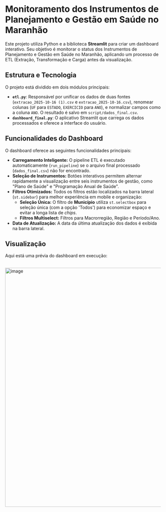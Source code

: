 

# Monitoramento dos Instrumentos de Planejamento e Gestão em Saúde no Maranhão 

Este projeto utiliza Python e a biblioteca **Streamlit** para criar um dashboard interativo. Seu objetivo é monitorar o status dos Instrumentos de Planejamento e Gestão em Saúde no Maranhão, aplicando um processo de ETL (Extração, Transformação e Carga) antes da visualização.

## Estrutura e Tecnologia

O projeto está dividido em dois módulos principais:

  * **`etl.py`**: Responsável por unificar os dados de duas fontes (`extracao_2025-10-16 (1).csv` e `extracao_2025-10-16.csv`), renomear colunas (`UF` para `ESTADO`, `EXERCICIO` para `ANO`), e normalizar campos como a coluna `ANO`. O resultado é salvo em `script/dados_final.csv`.
  * **`dashboard_final.py`**: O aplicativo Streamlit que carrega os dados processados e oferece a interface do usuário.

## Funcionalidades do Dashboard

O dashboard oferece as seguintes funcionalidades principais:

  * **Carregamento Inteligente:** O pipeline ETL é executado automaticamente (`run_pipeline`) se o arquivo final processado (`dados_final.csv`) não for encontrado.
  * **Seleção de Instrumentos:** Botões interativos permitem alternar rapidamente a visualização entre seis instrumentos de gestão, como "Plano de Saúde" e "Programação Anual de Saúde".
  * **Filtros Otimizados:** Todos os filtros estão localizados na barra lateral (`st.sidebar`) para melhor experiência em mobile e organização:
      * **Seleção Única:** O filtro de **Município** utiliza `st.selectbox` para seleção única (com a opção 'Todos') para economizar espaço e evitar a longa lista de *chips*.
      * **Filtros Multiselect:** Filtros para Macrorregião, Região e Período/Ano.
  * **Data de Atualização:** A data da última atualização dos dados é exibida na barra lateral.

## Visualização

Aqui está uma prévia do dashboard em execução:

<br>
<img width="1897" height="773" alt="image" src="https://github.com/user-attachments/assets/595dd0c7-c5d8-47e2-8c19-79a9b366db11" />
<br>
